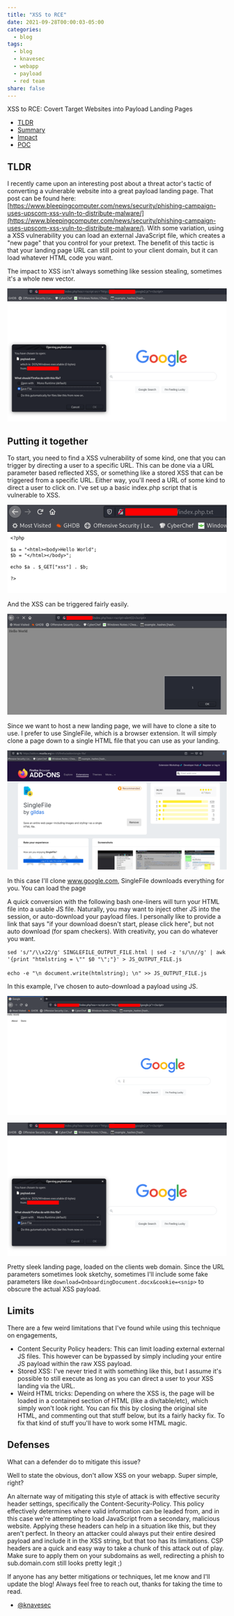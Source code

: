 ```yaml
---
title: "XSS to RCE"
date: 2021-09-28T00:00:03-05:00
categories:
  - blog
tags:
  - blog
  - knavesec
  - webapp
  - payload
  - red team
share: false
---
```


XSS to RCE: Covert Target Websites into Payload Landing Pages

- [TLDR](#tldr)
- [Summary](#putting-it-together)
- [Impact](#limits)
- [POC](#defenses)


## TLDR

I recently came upon an interesting post about a threat actor's tactic of converting a vulnerable website into a great payload landing page. That post can be found here: [https://www.bleepingcomputer.com/news/security/phishing-campaign-uses-upscom-xss-vuln-to-distribute-malware/](https://www.bleepingcomputer.com/news/security/phishing-campaign-uses-upscom-xss-vuln-to-distribute-malware/). With some variation, using a XSS vulnerability you can load an external JavaScript file, which creates a "new page" that you control for your pretext. The benefit of this tactic is that your landing page URL can still point to your client domain, but it can load whatever HTML code you want.

The impact to XSS isn't always something like session stealing, sometimes it's a whole new vector.  

![google2](https://raw.githubusercontent.com/whynotsecurity/whynotsecurity.github.io/master/assests/images/xss2rce/google2.png)


## Putting it together

To start, you need to find a XSS vulnerability of some kind, one that you can trigger by directing a user to a specific URL. This can be done via a URL parameter based reflected XSS, or something like a stored XSS that can be triggered from a specific URL. Either way, you'll need a URL of some kind to direct a user to click on. I've set up a basic index.php script that is vulnerable to XSS.

![phpfile](https://raw.githubusercontent.com/whynotsecurity/whynotsecurity.github.io/master/assests/images/xss2rce/phpfile.png)

And the XSS can be triggered fairly easily.

![xssexample](https://raw.githubusercontent.com/whynotsecurity/whynotsecurity.github.io/master/assests/images/xss2rce/xssexample.png)

Since we want to host a new landing page, we will have to clone a site to use. I prefer to use SingleFile, which is a browser extension. It will simply clone a page down to a single HTML file that you can use as your landing.

![singlefile](https://raw.githubusercontent.com/whynotsecurity/whynotsecurity.github.io/master/assests/images/xss2rce/singlefile.png)

In this case I'll clone www.google.com, SingleFile downloads everything for you. You can load the page

A quick conversion with the following bash one-liners will turn your HTML file into a usable JS file. Naturally, you may want to inject other JS into the session, or auto-download your payload files. I personally like to provide a link that says "if your download doesn't start, please click here", but not auto download (for spam checkers). With creativity, you can do whatever you want.

```
sed 's/"/\\x22/g' SINGLEFILE_OUTPUT_FILE.html | sed -z 's/\n//g' | awk '{print "htmlstring = \"" $0 "\";"}' > JS_OUTPUT_FILE.js

echo -e "\n document.write(htmlstring); \n" >> JS_OUTPUT_FILE.js
```

In this example, I've chosen to auto-download a payload using JS.

![google1](https://raw.githubusercontent.com/whynotsecurity/whynotsecurity.github.io/master/assests/images/xss2rce/google1.png)

![google2](https://raw.githubusercontent.com/whynotsecurity/whynotsecurity.github.io/master/assests/images/xss2rce/google2.png)

Pretty sleek landing page, loaded on the clients web domain. Since the URL parameters sometimes look sketchy, sometimes I'll include some fake parameters like `download=OnboardingDocument.docx&cookie=<snip>` to obscure the actual XSS payload.


## Limits

There are a few weird limitations that I've found while using this technique on engagements,

- Content Security Policy headers: This can limit loading external external JS files. This however can be bypassed by simply including your entire JS payload within the raw XSS payload.
- Stored XSS: I've never tried it with something like this, but I assume it's possible to still execute as long as you can direct a user to your XSS landing via the URL.
- Weird HTML tricks: Depending on where the XSS is, the page will be loaded in a contained section of HTML (like a div/table/etc), which simply won't look right. You can fix this by closing the original site HTML, and commenting out that stuff below, but its a fairly hacky fix. To fix that kind of stuff you'll have to work some HTML magic.


## Defenses

What can a defender do to mitigate this issue?

Well to state the obvious, don't allow XSS on your webapp. Super simple, right?

An alternate way of mitigating this style of attack is with effective security header settings, specifically the Content-Security-Policy. This policy effectively determines where valid information can be leaded from, and in this case we're attempting to load JavaScript from a secondary, malicious website. Applying these headers can help in a situation like this, but they aren't perfect. In theory an attacker could always put their entire desired payload and include it in the XSS string, but that too has its limitations. CSP headers are a quick and easy way to take a chunk of this attack out of play. Make sure to apply them on your subdomains as well, redirecting a phish to sub.domain.com still looks pretty legit ;)




If anyone has any better mitigations or techniques, let me know and I'll update the blog! Always feel free to reach out, thanks for taking the time to read.

- [@knavesec](https://twitter.com/knavesec)
